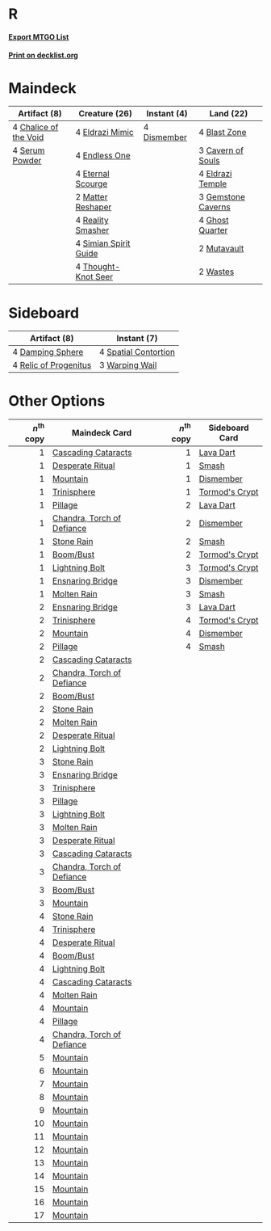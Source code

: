 # R

#### [Export MTGO List](../collection/R/R.txt)
#### [Print on decklist.org](http://decklist.org/?deckmain=4%09Blast%20Zone%0A3%09Cavern%20of%20Souls%0A4%09Chalice%20of%20the%20Void%0A4%09Dismember%0A4%09Eldrazi%20Mimic%0A4%09Eldrazi%20Temple%0A4%09Endless%20One%0A4%09Eternal%20Scourge%0A3%09Gemstone%20Caverns%0A4%09Ghost%20Quarter%0A2%09Matter%20Reshaper%0A2%09Mutavault%0A4%09Reality%20Smasher%0A4%09Serum%20Powder%0A4%09Simian%20Spirit%20Guide%0A4%09Thought-Knot%20Seer%0A2%09Wastes&deckside=4%09Damping%20Sphere%0A4%09Relic%20of%20Progenitus%0A4%09Spatial%20Contortion%0A3%09Warping%20Wail)
# Maindeck

|                                          Artifact (8)                                          |                                         Creature (26)                                          |                                     Instant (4)                                      |                                          Land (22)                                          |
|------------------------------------------------------------------------------------------------|------------------------------------------------------------------------------------------------|--------------------------------------------------------------------------------------|---------------------------------------------------------------------------------------------|
|4 [Chalice of the Void](http://gatherer.wizards.com/Pages/Card/Details.aspx?multiverseid=442211)|4 [Eldrazi Mimic](http://gatherer.wizards.com/Pages/Card/Details.aspx?multiverseid=407512)      |4 [Dismember](http://gatherer.wizards.com/Pages/Card/Details.aspx?multiverseid=382182)|4 [Blast Zone](http://gatherer.wizards.com/Pages/Card/Details.aspx?multiverseid=461171)      |
|4 [Serum Powder](http://gatherer.wizards.com/Pages/Card/Details.aspx?multiverseid=48920)        |4 [Endless One](http://gatherer.wizards.com/Pages/Card/Details.aspx?multiverseid=401871)        |                                                                                      |3 [Cavern of Souls](http://gatherer.wizards.com/Pages/Card/Details.aspx?multiverseid=278058) |
|                                                                                                |4 [Eternal Scourge](http://gatherer.wizards.com/Pages/Card/Details.aspx?multiverseid=414296)    |                                                                                      |4 [Eldrazi Temple](http://gatherer.wizards.com/Pages/Card/Details.aspx?multiverseid=401710)  |
|                                                                                                |2 [Matter Reshaper](http://gatherer.wizards.com/Pages/Card/Details.aspx?multiverseid=407516)    |                                                                                      |3 [Gemstone Caverns](http://gatherer.wizards.com/Pages/Card/Details.aspx?multiverseid=122094)|
|                                                                                                |4 [Reality Smasher](http://gatherer.wizards.com/Pages/Card/Details.aspx?multiverseid=407517)    |                                                                                      |4 [Ghost Quarter](http://gatherer.wizards.com/Pages/Card/Details.aspx?multiverseid=389534)   |
|                                                                                                |4 [Simian Spirit Guide](http://gatherer.wizards.com/Pages/Card/Details.aspx?multiverseid=442137)|                                                                                      |2 [Mutavault](http://gatherer.wizards.com/Pages/Card/Details.aspx?multiverseid=370733)       |
|                                                                                                |4 [Thought-Knot Seer](http://gatherer.wizards.com/Pages/Card/Details.aspx?multiverseid=407519)  |                                                                                      |2 [Wastes](http://gatherer.wizards.com/Pages/Card/Details.aspx?multiverseid=407694)          |


# Sideboard

|                                          Artifact (8)                                          |                                          Instant (7)                                          |
|------------------------------------------------------------------------------------------------|-----------------------------------------------------------------------------------------------|
|4 [Damping Sphere](http://gatherer.wizards.com/Pages/Card/Details.aspx?multiverseid=443101)     |4 [Spatial Contortion](http://gatherer.wizards.com/Pages/Card/Details.aspx?multiverseid=407518)|
|4 [Relic of Progenitus](http://gatherer.wizards.com/Pages/Card/Details.aspx?multiverseid=174824)|3 [Warping Wail](http://gatherer.wizards.com/Pages/Card/Details.aspx?multiverseid=407522)      |


# Other Options

|*n*<sup>th</sup> copy|                                            Maindeck Card                                            |*n*<sup>th</sup> copy|                                     Sideboard Card                                      |
|--------------------:|-----------------------------------------------------------------------------------------------------|--------------------:|-----------------------------------------------------------------------------------------|
|                    1|[Cascading Cataracts](http://gatherer.wizards.com/Pages/Card/Details.aspx?multiverseid=426942)       |                    1|[Lava Dart](http://gatherer.wizards.com/Pages/Card/Details.aspx?multiverseid=29766)      |
|                    1|[Desperate Ritual](http://gatherer.wizards.com/Pages/Card/Details.aspx?multiverseid=80275)           |                    1|[Smash](http://gatherer.wizards.com/Pages/Card/Details.aspx?multiverseid=130532)         |
|                    1|[Mountain](http://gatherer.wizards.com/Pages/Card/Details.aspx?multiverseid=439859)                  |                    1|[Dismember](http://gatherer.wizards.com/Pages/Card/Details.aspx?multiverseid=382182)     |
|                    1|[Trinisphere](http://gatherer.wizards.com/Pages/Card/Details.aspx?multiverseid=43545)                |                    1|[Tormod's Crypt](http://gatherer.wizards.com/Pages/Card/Details.aspx?multiverseid=389723)|
|                    1|[Pillage](http://gatherer.wizards.com/Pages/Card/Details.aspx?multiverseid=14755)                    |                    2|[Lava Dart](http://gatherer.wizards.com/Pages/Card/Details.aspx?multiverseid=29766)      |
|                    1|[Chandra, Torch of Defiance](http://gatherer.wizards.com/Pages/Card/Details.aspx?multiverseid=417683)|                    2|[Dismember](http://gatherer.wizards.com/Pages/Card/Details.aspx?multiverseid=382182)     |
|                    1|[Stone Rain](http://gatherer.wizards.com/Pages/Card/Details.aspx?multiverseid=822)                   |                    2|[Smash](http://gatherer.wizards.com/Pages/Card/Details.aspx?multiverseid=130532)         |
|                    1|[Boom/Bust](http://gatherer.wizards.com/Pages/Card/Details.aspx?multiverseid=126218)                 |                    2|[Tormod's Crypt](http://gatherer.wizards.com/Pages/Card/Details.aspx?multiverseid=389723)|
|                    1|[Lightning Bolt](http://gatherer.wizards.com/Pages/Card/Details.aspx?multiverseid=806)               |                    3|[Tormod's Crypt](http://gatherer.wizards.com/Pages/Card/Details.aspx?multiverseid=389723)|
|                    1|[Ensnaring Bridge](http://gatherer.wizards.com/Pages/Card/Details.aspx?multiverseid=15866)           |                    3|[Dismember](http://gatherer.wizards.com/Pages/Card/Details.aspx?multiverseid=382182)     |
|                    1|[Molten Rain](http://gatherer.wizards.com/Pages/Card/Details.aspx?multiverseid=425928)               |                    3|[Smash](http://gatherer.wizards.com/Pages/Card/Details.aspx?multiverseid=130532)         |
|                    2|[Ensnaring Bridge](http://gatherer.wizards.com/Pages/Card/Details.aspx?multiverseid=15866)           |                    3|[Lava Dart](http://gatherer.wizards.com/Pages/Card/Details.aspx?multiverseid=29766)      |
|                    2|[Trinisphere](http://gatherer.wizards.com/Pages/Card/Details.aspx?multiverseid=43545)                |                    4|[Tormod's Crypt](http://gatherer.wizards.com/Pages/Card/Details.aspx?multiverseid=389723)|
|                    2|[Mountain](http://gatherer.wizards.com/Pages/Card/Details.aspx?multiverseid=439859)                  |                    4|[Dismember](http://gatherer.wizards.com/Pages/Card/Details.aspx?multiverseid=382182)     |
|                    2|[Pillage](http://gatherer.wizards.com/Pages/Card/Details.aspx?multiverseid=14755)                    |                    4|[Smash](http://gatherer.wizards.com/Pages/Card/Details.aspx?multiverseid=130532)         |
|                    2|[Cascading Cataracts](http://gatherer.wizards.com/Pages/Card/Details.aspx?multiverseid=426942)       |                     |                                                                                         |
|                    2|[Chandra, Torch of Defiance](http://gatherer.wizards.com/Pages/Card/Details.aspx?multiverseid=417683)|                     |                                                                                         |
|                    2|[Boom/Bust](http://gatherer.wizards.com/Pages/Card/Details.aspx?multiverseid=126218)                 |                     |                                                                                         |
|                    2|[Stone Rain](http://gatherer.wizards.com/Pages/Card/Details.aspx?multiverseid=822)                   |                     |                                                                                         |
|                    2|[Molten Rain](http://gatherer.wizards.com/Pages/Card/Details.aspx?multiverseid=425928)               |                     |                                                                                         |
|                    2|[Desperate Ritual](http://gatherer.wizards.com/Pages/Card/Details.aspx?multiverseid=80275)           |                     |                                                                                         |
|                    2|[Lightning Bolt](http://gatherer.wizards.com/Pages/Card/Details.aspx?multiverseid=806)               |                     |                                                                                         |
|                    3|[Stone Rain](http://gatherer.wizards.com/Pages/Card/Details.aspx?multiverseid=822)                   |                     |                                                                                         |
|                    3|[Ensnaring Bridge](http://gatherer.wizards.com/Pages/Card/Details.aspx?multiverseid=15866)           |                     |                                                                                         |
|                    3|[Trinisphere](http://gatherer.wizards.com/Pages/Card/Details.aspx?multiverseid=43545)                |                     |                                                                                         |
|                    3|[Pillage](http://gatherer.wizards.com/Pages/Card/Details.aspx?multiverseid=14755)                    |                     |                                                                                         |
|                    3|[Lightning Bolt](http://gatherer.wizards.com/Pages/Card/Details.aspx?multiverseid=806)               |                     |                                                                                         |
|                    3|[Molten Rain](http://gatherer.wizards.com/Pages/Card/Details.aspx?multiverseid=425928)               |                     |                                                                                         |
|                    3|[Desperate Ritual](http://gatherer.wizards.com/Pages/Card/Details.aspx?multiverseid=80275)           |                     |                                                                                         |
|                    3|[Cascading Cataracts](http://gatherer.wizards.com/Pages/Card/Details.aspx?multiverseid=426942)       |                     |                                                                                         |
|                    3|[Chandra, Torch of Defiance](http://gatherer.wizards.com/Pages/Card/Details.aspx?multiverseid=417683)|                     |                                                                                         |
|                    3|[Boom/Bust](http://gatherer.wizards.com/Pages/Card/Details.aspx?multiverseid=126218)                 |                     |                                                                                         |
|                    3|[Mountain](http://gatherer.wizards.com/Pages/Card/Details.aspx?multiverseid=439859)                  |                     |                                                                                         |
|                    4|[Stone Rain](http://gatherer.wizards.com/Pages/Card/Details.aspx?multiverseid=822)                   |                     |                                                                                         |
|                    4|[Trinisphere](http://gatherer.wizards.com/Pages/Card/Details.aspx?multiverseid=43545)                |                     |                                                                                         |
|                    4|[Desperate Ritual](http://gatherer.wizards.com/Pages/Card/Details.aspx?multiverseid=80275)           |                     |                                                                                         |
|                    4|[Boom/Bust](http://gatherer.wizards.com/Pages/Card/Details.aspx?multiverseid=126218)                 |                     |                                                                                         |
|                    4|[Lightning Bolt](http://gatherer.wizards.com/Pages/Card/Details.aspx?multiverseid=806)               |                     |                                                                                         |
|                    4|[Cascading Cataracts](http://gatherer.wizards.com/Pages/Card/Details.aspx?multiverseid=426942)       |                     |                                                                                         |
|                    4|[Molten Rain](http://gatherer.wizards.com/Pages/Card/Details.aspx?multiverseid=425928)               |                     |                                                                                         |
|                    4|[Mountain](http://gatherer.wizards.com/Pages/Card/Details.aspx?multiverseid=439859)                  |                     |                                                                                         |
|                    4|[Pillage](http://gatherer.wizards.com/Pages/Card/Details.aspx?multiverseid=14755)                    |                     |                                                                                         |
|                    4|[Chandra, Torch of Defiance](http://gatherer.wizards.com/Pages/Card/Details.aspx?multiverseid=417683)|                     |                                                                                         |
|                    5|[Mountain](http://gatherer.wizards.com/Pages/Card/Details.aspx?multiverseid=439859)                  |                     |                                                                                         |
|                    6|[Mountain](http://gatherer.wizards.com/Pages/Card/Details.aspx?multiverseid=439859)                  |                     |                                                                                         |
|                    7|[Mountain](http://gatherer.wizards.com/Pages/Card/Details.aspx?multiverseid=439859)                  |                     |                                                                                         |
|                    8|[Mountain](http://gatherer.wizards.com/Pages/Card/Details.aspx?multiverseid=439859)                  |                     |                                                                                         |
|                    9|[Mountain](http://gatherer.wizards.com/Pages/Card/Details.aspx?multiverseid=439859)                  |                     |                                                                                         |
|                   10|[Mountain](http://gatherer.wizards.com/Pages/Card/Details.aspx?multiverseid=439859)                  |                     |                                                                                         |
|                   11|[Mountain](http://gatherer.wizards.com/Pages/Card/Details.aspx?multiverseid=439859)                  |                     |                                                                                         |
|                   12|[Mountain](http://gatherer.wizards.com/Pages/Card/Details.aspx?multiverseid=439859)                  |                     |                                                                                         |
|                   13|[Mountain](http://gatherer.wizards.com/Pages/Card/Details.aspx?multiverseid=439859)                  |                     |                                                                                         |
|                   14|[Mountain](http://gatherer.wizards.com/Pages/Card/Details.aspx?multiverseid=439859)                  |                     |                                                                                         |
|                   15|[Mountain](http://gatherer.wizards.com/Pages/Card/Details.aspx?multiverseid=439859)                  |                     |                                                                                         |
|                   16|[Mountain](http://gatherer.wizards.com/Pages/Card/Details.aspx?multiverseid=439859)                  |                     |                                                                                         |
|                   17|[Mountain](http://gatherer.wizards.com/Pages/Card/Details.aspx?multiverseid=439859)                  |                     |                                                                                         |

